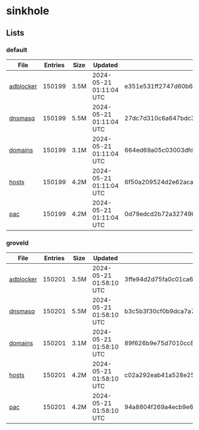# sinkhole

## Lists

### default

|File|Entries|Size|Updated|Hash|
|-|-|-|-|-|
|[adblocker](https://raw.githubusercontent.com/groveld/sinkhole/lists/default/adblocker.txt)|150199|3.5M|2024-05-21 01:11:04 UTC|e351e531ff2747d60b6d79cfb214981635e964f596ca68e03ca36a4b3cfdbd2c|
|[dnsmasq](https://raw.githubusercontent.com/groveld/sinkhole/lists/default/dnsmasq.txt)|150199|5.5M|2024-05-21 01:11:04 UTC|27dc7d310c6a647bdc3f9d8f9eb4d9511c6ecd4d00250a4b63c5135c3c7419bf|
|[domains](https://raw.githubusercontent.com/groveld/sinkhole/lists/default/domains.txt)|150199|3.1M|2024-05-21 01:11:04 UTC|664ed69a05c03003dfd579e075d1481719f62ee0a54fa7e7de80c7a26eb64175|
|[hosts](https://raw.githubusercontent.com/groveld/sinkhole/lists/default/hosts.txt)|150199|4.2M|2024-05-21 01:11:04 UTC|6f50a209524d2e62acae798e555a9694e8f44606f15c92c39586a7f42fcc20e9|
|[pac](https://raw.githubusercontent.com/groveld/sinkhole/lists/default/pac.txt)|150199|4.2M|2024-05-21 01:11:04 UTC|0d79edcd2b72a32749bb2003fd7145ede7bb1af0279e1cf8756a412e582accc4|

### groveld

|File|Entries|Size|Updated|Hash|
|-|-|-|-|-|
|[adblocker](https://raw.githubusercontent.com/groveld/sinkhole/lists/groveld/adblocker.txt)|150201|3.5M|2024-05-21 01:58:10 UTC|3ffe94d2d75fa0c01ca6ced3b808ef2748fde1bf4ad7c22a212b7d47b7073650|
|[dnsmasq](https://raw.githubusercontent.com/groveld/sinkhole/lists/groveld/dnsmasq.txt)|150201|5.5M|2024-05-21 01:58:10 UTC|b3c5b3f30cf0b9dca7a73fca3ae1799d3b7cbe97699cf845ddec9c5d3453df43|
|[domains](https://raw.githubusercontent.com/groveld/sinkhole/lists/groveld/domains.txt)|150201|3.1M|2024-05-21 01:58:10 UTC|89f626b9e75d7010cc893da607e68ef6f1f463231bfc8e67a4b465abc8da3235|
|[hosts](https://raw.githubusercontent.com/groveld/sinkhole/lists/groveld/hosts.txt)|150201|4.2M|2024-05-21 01:58:10 UTC|c02a292eab41a528e2590774419b20624516325127c21162dd392d9222b620e8|
|[pac](https://raw.githubusercontent.com/groveld/sinkhole/lists/groveld/pac.txt)|150201|4.2M|2024-05-21 01:58:10 UTC|94a8804f269a4ecb9e6d8c1b9c570a420e4edeb6bb17f612197d78a0923576b3|

